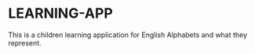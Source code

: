 # LEARNING-APP
This is a children learning application for English Alphabets and what they represent. 

